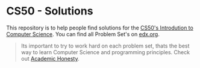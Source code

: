 # CS50 - Solutions

This repository is to help people find solutions for the [CS50's Introdution to Computer Science](https://www.edx.org/course/cs50s-introduction-computer-science-harvardx-cs50x). You can find all Problem Set's on [edx.org](https://www.edx.org/).

> Its important to try to work hard on each problem set, thats the best way to learn Computer Science and programming principles. Check out [Academic Honesty](https://docs.cs50.net/2018/x/syllabus.html#academic-honesty).
